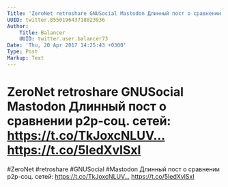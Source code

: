 ```yaml
---
Title: 'ZeroNet retroshare GNUSocial Mastodon Длинный пост о сравнении p2p-соц. сетей: https://t.co/TkJoxcNLUV… https://t.co/5IedXvlSxI'
UUID: twitter.855019643718823936
Author:
    Title: Balancer
    UUID: twitter.user.balancer73
Date: 'Thu, 20 Apr 2017 14:25:43 +0300'
Type: Post
Markup: Text
---
```


# ZeroNet retroshare GNUSocial Mastodon Длинный пост о сравнении p2p-соц. сетей: https://t.co/TkJoxcNLUV… https://t.co/5IedXvlSxI

#ZeroNet #retroshare #GNUSocial #Mastodon Длинный пост о
сравнении p2p-соц. сетей: https://t.co/TkJoxcNLUV…
https://t.co/5IedXvlSxI